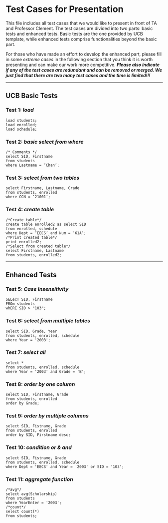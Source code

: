 # Test Cases for Presentation

This file includes all test cases that we would like to present in front of TA and Professor Clement. The test cases are divided into two parts: basic tests and enhanced tests. Basic tests are the one provided by UCB template, while enhanced tests comprise functionalities beyond the basic part. 

For those who have made an effort to develop the enhanced part, please fill in some *extreme cases* in the following section that you think it is worth presenting and can make our work more competitive. ***Please also indicate if any of the test cases are redundant and can be removed or merged. We just find that there are two many test cases and the time is limited!!!***

***
## UCB Basic Tests

### Test 1: *load*
```
load students;
load enrolled;
load schedule;
```
### Test 2: *basic select from where*
```
/* Comments */
select SID, Firstname 
from students
where Lastname = ’Chan’;
```
### Test 3: *select from two tables*
```
select Firstname, Lastname, Grade
from students, enrolled 
where CCN = ’21001’;
```
### Test 4: *create table*
```
/*Create table*/
create table enrolled2 as select SID
from enrolled, schedule
where Dept = ’EECS’ and Num = ’61A’;
/*Print created table*/
print enrolled2;
/*Select from created table*/
select Firstname, Lastname 
from students, enrolled2;
```

***
## Enhanced Tests

### Test 5: *Case Insensitivity*
```
SELecT SID, Firstname
FROm students
whERE SID > "103";
```

### Test 6: *select from multiple tables*
```
select SID, Grade, Year
from students, enrolled, schedule
where Year = '2003';
```

### Test 7: *select all*
```
select *
from students, enrolled, schedule
where Year = '2003' and Grade = 'B';
```

### Test 8: *order by one column*
```
select SID, Firstname, Grade
from students, enrolled
order by Grade;
```

### Test 9: *order by multiple columns*
```
select SID, Fistname, Grade
from students, enrolled
order by SID, Firstname desc;
```

### Test 10: *condition or & and*
```
select SID, Fistname, Grade
from students, enrolled, schedule
where Dept = 'EECS' and Year = '2003' or SID = '103';
```

### Test 11: *aggregate function*
```
/*avg*/
select avg(Scholarship)
from students
where YearEnter = '2003';
/*count*/
select count(*)
from students;
```